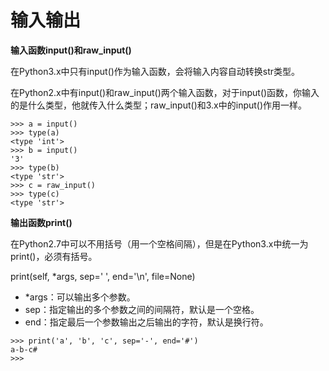 # 输入输出

**输入函数input\(\)和raw\_input\(\)**

在Python3.x中只有input\(\)作为输入函数，会将输入内容自动转换str类型。

在Python2.x中有input\(\)和raw\_input\(\)两个输入函数，对于input\(\)函数，你输入的是什么类型，他就传入什么类型；raw\_input\(\)和3.x中的input\(\)作用一样。

```text
>>> a = input()
>>> type(a)
<type 'int'>
>>> b = input()
'3'
>>> type(b)
<type 'str'>
>>> c = raw_input()
>>> type(c)
<type 'str'>
```

**输出函数print\(\)**

在Python2.7中可以不用括号（用一个空格间隔），但是在Python3.x中统一为print\(\)，必须有括号。

print\(self, \*args, sep=' ', end='\n', file=None\)

* \*args：可以输出多个参数。
* sep：指定输出的多个参数之间的间隔符，默认是一个空格。
* end：指定最后一个参数输出之后输出的字符，默认是换行符。

```text
>>> print('a', 'b', 'c', sep='-', end='#')
a-b-c#
>>>
```

